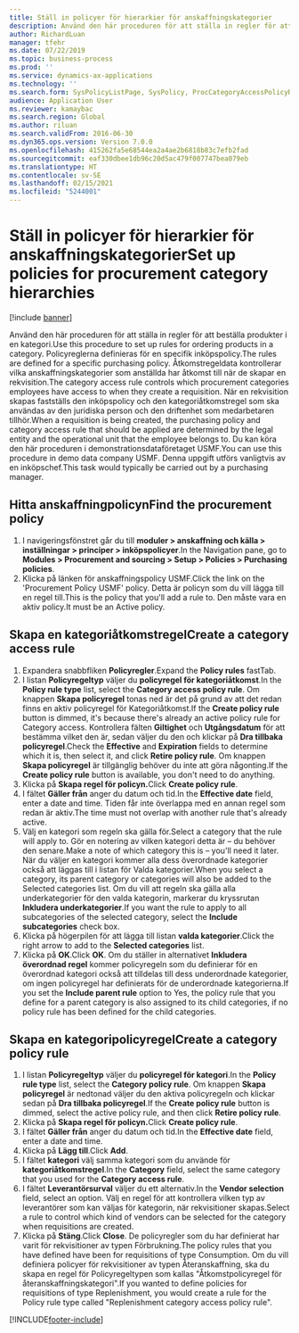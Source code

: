 ```yaml
---
title: Ställ in policyer för hierarkier för anskaffningskategorier
description: Använd den här proceduren för att ställa in regler för att beställa produkter i en kategori.
author: RichardLuan
manager: tfehr
ms.date: 07/22/2019
ms.topic: business-process
ms.prod: ''
ms.service: dynamics-ax-applications
ms.technology: ''
ms.search.form: SysPolicyListPage, SysPolicy, ProcCategoryAccessPolicyRule, ProcCategoryPolicyRule, EcoResCategorySingleLookup
audience: Application User
ms.reviewer: kamaybac
ms.search.region: Global
ms.author: riluan
ms.search.validFrom: 2016-06-30
ms.dyn365.ops.version: Version 7.0.0
ms.openlocfilehash: 415262fa5e68544ea2a4ae2b6818b83c7efb2fad
ms.sourcegitcommit: eaf330dbee1db96c20d5ac479f007747bea079eb
ms.translationtype: HT
ms.contentlocale: sv-SE
ms.lasthandoff: 02/15/2021
ms.locfileid: "5244001"
---
```

# <a name="set-up-policies-for-procurement-category-hierarchies"></a><span data-ttu-id="19722-103">Ställ in policyer för hierarkier för anskaffningskategorier</span><span class="sxs-lookup"><span data-stu-id="19722-103">Set up policies for procurement category hierarchies</span></span>

[!include [banner](../../includes/banner.md)]

<span data-ttu-id="19722-104">Använd den här proceduren för att ställa in regler för att beställa produkter i en kategori.</span><span class="sxs-lookup"><span data-stu-id="19722-104">Use this procedure to set up rules for ordering products in a category.</span></span> <span data-ttu-id="19722-105">Policyreglerna definieras för en specifik inköpspolicy.</span><span class="sxs-lookup"><span data-stu-id="19722-105">The rules are defined for a specific purchasing policy.</span></span> <span data-ttu-id="19722-106">Åtkomstregeldata kontrollerar vilka anskaffningskategorier som anställda har åtkomst till när de skapar en rekvisition.</span><span class="sxs-lookup"><span data-stu-id="19722-106">The category access rule controls which procurement categories employees have access to when they create a requisition.</span></span> <span data-ttu-id="19722-107">När en rekvisition skapas fastställs den inköpspolicy och den kategoriåtkomstregel som ska användas av den juridiska person och den driftenhet som medarbetaren tillhör.</span><span class="sxs-lookup"><span data-stu-id="19722-107">When a requisition is being created, the purchasing policy and category access rule that should be applied are determined by the legal entity and the operational unit that the employee belongs to.</span></span> <span data-ttu-id="19722-108">Du kan köra den här proceduren i demonstrationsdataföretaget USMF.</span><span class="sxs-lookup"><span data-stu-id="19722-108">You can use this procedure in demo data company USMF.</span></span> <span data-ttu-id="19722-109">Denna uppgift utförs vanligtvis av en inköpschef.</span><span class="sxs-lookup"><span data-stu-id="19722-109">This task would typically be carried out by a purchasing manager.</span></span>


## <a name="find-the-procurement-policy"></a><span data-ttu-id="19722-110">Hitta anskaffningpolicyn</span><span class="sxs-lookup"><span data-stu-id="19722-110">Find the procurement policy</span></span>
1. <span data-ttu-id="19722-111">I navigeringsfönstret går du till **moduler > anskaffning och källa > inställningar > principer > inköpspolicyer**.</span><span class="sxs-lookup"><span data-stu-id="19722-111">In the Navigation pane, go to **Modules > Procurement and sourcing > Setup > Policies > Purchasing policies**.</span></span>
2. <span data-ttu-id="19722-112">Klicka på länken för anskaffningspolicy USMF.</span><span class="sxs-lookup"><span data-stu-id="19722-112">Click the link on the 'Procurement Policy USMF' policy.</span></span> <span data-ttu-id="19722-113">Detta är policyn som du vill lägga till en regel till.</span><span class="sxs-lookup"><span data-stu-id="19722-113">This is the policy that you'll add a rule to.</span></span> <span data-ttu-id="19722-114">Den måste vara en aktiv policy.</span><span class="sxs-lookup"><span data-stu-id="19722-114">It must be an Active policy.</span></span>  

## <a name="create-a-category-access-rule"></a><span data-ttu-id="19722-115">Skapa en kategoriåtkomstregel</span><span class="sxs-lookup"><span data-stu-id="19722-115">Create a category access rule</span></span>
1. <span data-ttu-id="19722-116">Expandera snabbfliken **Policyregler**.</span><span class="sxs-lookup"><span data-stu-id="19722-116">Expand the **Policy rules** fastTab.</span></span>
2. <span data-ttu-id="19722-117">I listan **Policyregeltyp** väljer du **policyregel för kategoriåtkomst**.</span><span class="sxs-lookup"><span data-stu-id="19722-117">In the **Policy rule type** list, select the **Category access policy rule**.</span></span> <span data-ttu-id="19722-118">Om knappen **Skapa policyregel** tonas ned är det på grund av att det redan finns en aktiv policyregel för Kategoriåtkomst.</span><span class="sxs-lookup"><span data-stu-id="19722-118">If the **Create policy rule** button is dimmed, it's because there's already an active policy rule for Category access.</span></span> <span data-ttu-id="19722-119">Kontrollera fälten **Giltighet** och **Utgångsdatum** för att bestämma vilket den är, sedan väljer du den och klickar på **Dra tillbaka policyregel**.</span><span class="sxs-lookup"><span data-stu-id="19722-119">Check the **Effective** and **Expiration** fields to determine which it is, then select it, and click **Retire policy rule**.</span></span> <span data-ttu-id="19722-120">Om knappen **Skapa policyregel** är tillgänglig behöver du inte att göra någonting.</span><span class="sxs-lookup"><span data-stu-id="19722-120">If the **Create policy rule** button is available, you don't need to do anything.</span></span>  
3. <span data-ttu-id="19722-121">Klicka på **Skapa regel för policyn.**</span><span class="sxs-lookup"><span data-stu-id="19722-121">Click **Create policy rule**.</span></span>
4. <span data-ttu-id="19722-122">I fältet **Gäller från** anger du datum och tid.</span><span class="sxs-lookup"><span data-stu-id="19722-122">In the **Effective date** field, enter a date and time.</span></span> <span data-ttu-id="19722-123">Tiden får inte överlappa med en annan regel som redan är aktiv.</span><span class="sxs-lookup"><span data-stu-id="19722-123">The time must not overlap with another rule that's already active.</span></span>  
5. <span data-ttu-id="19722-124">Välj en kategori som regeln ska gälla för.</span><span class="sxs-lookup"><span data-stu-id="19722-124">Select a category that the rule will apply to.</span></span> <span data-ttu-id="19722-125">Gör en notering av vilken kategori detta är – du behöver den senare.</span><span class="sxs-lookup"><span data-stu-id="19722-125">Make a note of which category this is – you'll need it later.</span></span> <span data-ttu-id="19722-126">När du väljer en kategori kommer alla dess överordnade kategorier också att läggas till i listan för Valda kategorier.</span><span class="sxs-lookup"><span data-stu-id="19722-126">When you select a category, its parent category or categories will also be added to the Selected categories list.</span></span> <span data-ttu-id="19722-127">Om du vill att regeln ska gälla alla underkategorier för den valda kategorin, markerar du kryssrutan **Inkludera underkategorier**.</span><span class="sxs-lookup"><span data-stu-id="19722-127">If you want the rule to apply to all subcategories of the selected category, select the **Include subcategories** check box.</span></span>
6. <span data-ttu-id="19722-128">Klicka på högerpilen för att lägga till listan **valda kategorier**.</span><span class="sxs-lookup"><span data-stu-id="19722-128">Click the right arrow to add to the **Selected categories** list.</span></span>  
4. <span data-ttu-id="19722-129">Klicka på **OK**.</span><span class="sxs-lookup"><span data-stu-id="19722-129">Click **OK**.</span></span> <span data-ttu-id="19722-130">Om du ställer in alternativet **Inkludera överordnad regel** kommer policyregeln som du definierar för en överordnad kategori också att tilldelas till dess underordnade kategorier, om ingen policyregel har definierats för de underordnade kategorierna.</span><span class="sxs-lookup"><span data-stu-id="19722-130">If you set the **Include parent rule** option to Yes, the policy rule that you define for a parent category is also assigned to its child categories, if no policy rule has been defined for the child categories.</span></span>

## <a name="create-a-category-policy-rule"></a><span data-ttu-id="19722-131">Skapa en kategoripolicyregel</span><span class="sxs-lookup"><span data-stu-id="19722-131">Create a category policy rule</span></span>
1. <span data-ttu-id="19722-132">I listan **Policyregeltyp** väljer du **policyregel för kategori**.</span><span class="sxs-lookup"><span data-stu-id="19722-132">In the **Policy rule type** list, select the **Category policy rule**.</span></span> <span data-ttu-id="19722-133">Om knappen **Skapa policyregel** är nedtonad väljer du den aktiva policyregeln och klickar sedan på **Dra tillbaka policyregel**.</span><span class="sxs-lookup"><span data-stu-id="19722-133">If the **Create policy rule** button is dimmed, select the active policy rule, and then click **Retire policy rule**.</span></span>  
2. <span data-ttu-id="19722-134">Klicka på **Skapa regel för policyn.**</span><span class="sxs-lookup"><span data-stu-id="19722-134">Click **Create policy rule**.</span></span>
3. <span data-ttu-id="19722-135">I fältet **Gäller från** anger du datum och tid.</span><span class="sxs-lookup"><span data-stu-id="19722-135">In the **Effective date** field, enter a date and time.</span></span>
4. <span data-ttu-id="19722-136">Klicka på **Lägg till**.</span><span class="sxs-lookup"><span data-stu-id="19722-136">Click **Add**.</span></span>
5. <span data-ttu-id="19722-137">I fältet **kategori** välj samma kategori som du använde för **kategoriåtkomstregel**.</span><span class="sxs-lookup"><span data-stu-id="19722-137">In the **Category** field, select the same category that you used for the **Category access rule**.</span></span>
6. <span data-ttu-id="19722-138">I fältet **Leverantörsurval** väljer du ett alternativ.</span><span class="sxs-lookup"><span data-stu-id="19722-138">In the **Vendor selection** field, select an option.</span></span> <span data-ttu-id="19722-139">Välj en regel för att kontrollera vilken typ av leverantörer som kan väljas för kategorin, när rekvisitioner skapas.</span><span class="sxs-lookup"><span data-stu-id="19722-139">Select a rule to control which kind of vendors can be selected for the category when requisitions are created.</span></span>  
7. <span data-ttu-id="19722-140">Klicka på **Stäng**.</span><span class="sxs-lookup"><span data-stu-id="19722-140">Click **Close**.</span></span> <span data-ttu-id="19722-141">De policyregler som du har definierat har varit för rekvisitioner av typen Förbrukning.</span><span class="sxs-lookup"><span data-stu-id="19722-141">The policy rules that you have defined have been for requisitions of type Consumption.</span></span> <span data-ttu-id="19722-142">Om du vill definiera policyer för rekvisitioner av typen Återanskaffning, ska du skapa en regel för Policyregeltypen som kallas "Åtkomstpolicyregel för återanskaffningskategori".</span><span class="sxs-lookup"><span data-stu-id="19722-142">If you wanted to define policies for requisitions of type Replenishment, you would create a rule for the Policy rule type called "Replenishment category access policy rule".</span></span>  



[!INCLUDE[footer-include](../../../includes/footer-banner.md)]